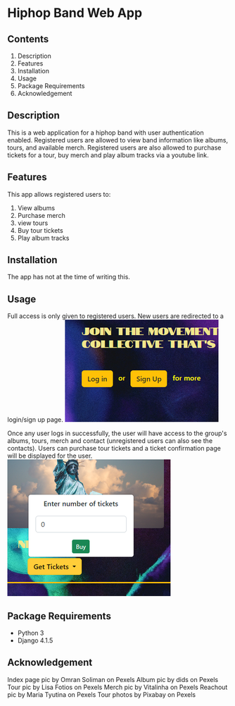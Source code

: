 # Hiphop Band Web App

## Contents
1. Description
2. Features
3. Installation
4. Usage
5. Package Requirements
6. Acknowledgement


## Description
This is a web application for a hiphop band with user authentication enabled. Registered users are allowed to view band information like albums, tours, and available merch. Registered users are also allowed to purchase tickets for a tour, buy merch and play album tracks via a youtube link.

## Features
This app allows registered users to:
1. View albums
2. Purchase merch
3. view tours
4. Buy tour tickets
5. Play album tracks

## Installation
The app has not at the time of writing this.

## Usage
Full access is only given to registered users. New users are redirected to a login/sign up page.
![user auth](login.PNG)


Once any user logs in successfully, the user will have access to the group's albums, tours, merch and contact (unregistered users can also see the contacts). Users can purchase tour tickets and a ticket confirmation page will be displayed for the user.
![ticket purchase](ticket.PNG)


## Package Requirements
* Python 3
* Django 4.1.5

## Acknowledgement
Index page pic by Omran Soliman on Pexels
Album pic by dids on Pexels
Tour pic by Lisa Fotios on Pexels
Merch pic by Vitalinha on Pexels
Reachout pic by Maria Tyutina on Pexels
Tour photos by Pixabay on Pexels
